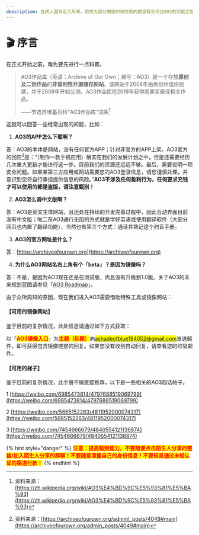 ```yaml
---
description: 在同人圈奔走几年来，惊觉大部分做饭的和吃饭的都没有见识过AO3的功能之强大，痛心疾首，故撰写此AO3扫盲文档。
---
```


# 🎬 序言

在正式开始之前，难免要先进行一点科普。

> AO3作品库（英语：Archive of Our Own；缩写：AO3）是一个存放**原创及二创作品**的**非营利性开源储存网站**。该网站于2008年由再创作组织创建，并于2009年开始公测。AO3作品库在2019年获得雨果奖最佳相关作品。
>
> ——节选自维基百科“AO3作品库”词条[^1]



这就可以回答一些经常出现的问题，比如：



1. **AO3的APP怎么下载啊？**

答：AO3的本体是网站，没有任何官方APP；针对非官方的APP上架，AO3官方的回应[^2]是：“（制作一款手机应用）确实在我们的发展计划之中，但是还需要经历几次重大更新才能进行这一步。目前我们的资源还远远不够。最后，需要说明一项安全问题。如果某第三方应用或网站需要您的AO3登录信息，请您谨慎处理，并意识到您将自行承担提供信息的风险。”**AO3不涉及任何盈利行为，任何要求充钱才可以使用的都是盗版，请注意甄别！**



2. **AO3怎么调中文版啊？**

答：AO3是英文主体网站，且还处在持续的开发完善过程中，因此互动界面目前没有中文版；唯二在AO3通行无阻的方式就是学好英语或使用翻译软件（大部分网页也内置了翻译功能），当然也有第三个方式：通读并熟记这个扫盲手册。



3. **AO3的官方网址是什么？**

答：[https://archiveofourown.org](https://archiveofourown.org)



4. **为什么AO3网站名右上角有个「beta」？是因为镜像吗？**

答：不是，是因为AO3现在还是在测试版，尚且没有升级到1.0版。关于AO3的未来规划蓝图请参见「[AO3 Roadmap](xiao-zhong-gong-neng/ao3-roadmap.md)」。



由于众所周知的原因，现在我们进入AO3需要借助特殊工具或镜像网站：



#### 【可用的镜像网站】

鉴于目前的复杂情况，此处信息请通过如下方式获取：

以「<mark style="color:red;">**AO3镜像入口**</mark>」为<mark style="color:red;">**主题（标题）**</mark>向<mark style="color:blue;">ashadeofblue194052@gmail.com</mark>发送邮件，即可获得包含镜像链接的回复。如果您没有收到自动回复，请查看您的垃圾邮件。



#### 【可用的梯子】

鉴于目前的复杂情况，此手册不做直接推荐，以下是一些相关的AO3超话帖子。

1 [https://weibo.com/6985473814/4797688519069799](https://weibo.com/6985473814/4797688519069799)

2 [https://weibo.com/5665152263/4811952000074317](https://weibo.com/5665152263/4811952000074317)

3 [https://weibo.com/7454666679/4840554121136874](https://weibo.com/7454666679/4840554121136874)

{% hint style="danger" %}
<mark style="color:red;">**注意：提高甄别能力，不要随便点击陌生人分享的链接/加入陌生人分享的群聊！不要随意泄露自己的身份信息！不要轻易通过未经认证的渠道付款！**</mark>
{% endhint %}

[^1]: 资料来源：[https://zh.wikipedia.org/wiki/AO3%E4%BD%9C%E5%93%81%E5%BA%93](https://zh.wikipedia.org/wiki/AO3%E4%BD%9C%E5%93%81%E5%BA%93)

[^2]: 资料来源：[https://archiveofourown.org/admin\_posts/4049#main](https://archiveofourown.org/admin_posts/4049#main)
